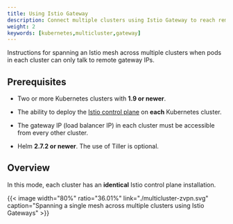 ```yaml
---
title: Using Istio Gateway
description: Connect multiple clusters using Istio Gateway to reach remote pods
weight: 2
keywords: [kubernetes,multicluster,gateway]
---
```


Instructions for spanning an Istio mesh across multiple clusters when pods
in each cluster can only talk to remote gateway IPs.

## Prerequisites

* Two or more Kubernetes clusters with **1.9 or newer**.

* The ability to deploy the [Istio control plane](/docs/setup/kubernetes/quick-start/)
on **each** Kubernetes cluster.

*   The gateway IP (load balancer IP) in each cluster must be accessible
from every other cluster.

* Helm **2.7.2 or newer**.  The use of Tiller is optional.

## Overview

In this mode, each cluster has an **identical** Istio control plane
installation. 

{{< image width="80%" ratio="36.01%"
    link="./multicluster-zvpn.svg"
    caption="Spanning a single mesh across multiple clusters using Istio Gateways"
    >}}

